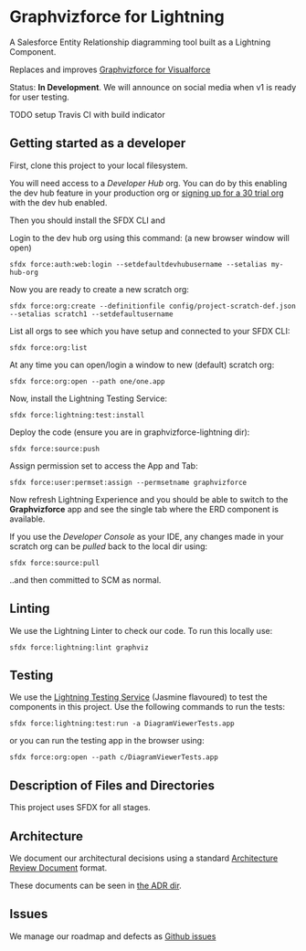 # Graphvizforce for Lightning

A Salesforce Entity Relationship diagramming tool built as a Lightning Component.

Replaces and improves [Graphvizforce for Visualforce](http://stevebuik.github.io/GraphVizForce)

Status: **In Development**. We will announce on social media when v1 is ready for user testing.

TODO setup Travis CI with build indicator

## Getting started as a developer

First, clone this project to your local filesystem.

You will need access to a *Developer Hub* org. You can do by this enabling the dev hub feature in your production org
or [signing up for a 30 trial org](https://developer.salesforce.com/promotions/orgs/dx-signup) with the dev hub enabled.

Then you should install the SFDX CLI and

Login to the dev hub org using this command: (a new browser window will open)

`sfdx force:auth:web:login --setdefaultdevhubusername --setalias my-hub-org`

Now you are ready to create a new scratch org:

`sfdx force:org:create --definitionfile config/project-scratch-def.json --setalias scratch1 --setdefaultusername`

List all orgs to see which you have setup and connected to your SFDX CLI:

`sfdx force:org:list`

At any time you can open/login a window to new (default) scratch org:

`sfdx force:org:open --path one/one.app`

Now, install the Lightning Testing Service:

`sfdx force:lightning:test:install`

Deploy the code (ensure you are in graphvizforce-lightning dir):

`sfdx force:source:push`

Assign permission set to access the App and Tab:

`sfdx force:user:permset:assign --permsetname graphvizforce`

Now refresh Lightning Experience and you should be able to switch to the **Graphvizforce** app and
see the single tab where the ERD component is available.

If you use the *Developer Console* as your IDE, any changes made in your scratch org can be *pulled* back
to the local dir using:

`sfdx force:source:pull`

..and then committed to SCM as normal.

## Linting

We use the Lightning Linter to check our code. To run this locally use:

`sfdx force:lightning:lint graphviz`

## Testing

We use the [Lightning Testing Service](https://forcedotcom.github.io/LightningTestingService/) (Jasmine flavoured) to test the components in this project.
Use the following commands to run the tests:

`sfdx force:lightning:test:run -a DiagramViewerTests.app`

or you can run the testing app in the browser using:

`sfdx force:org:open --path c/DiagramViewerTests.app`

## Description of Files and Directories

This project uses SFDX for all stages.

## Architecture

We document our architectural decisions using a standard [Architecture Review Document](http://thinkrelevance.com/blog/2011/11/15/documenting-architecture-decisions) format.

These documents can be seen in [the ADR dir](/tree/master/doc/ADR).

## Issues

We manage our roadmap and defects as [Github issues](https://github.com/stevebuik/Graphvizforce-Lightning/issues)


